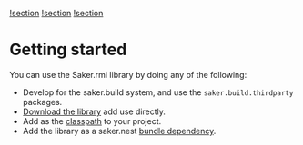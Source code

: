 [!section](addclasspath.md)
[!section](downloadlib.md)
[!section](asbundledependency.md)

# Getting started

You can use the Saker.rmi library by doing any of the following:

* Develop for the saker.build system, and use the `saker.build.thirdparty` packages.
* [Download the library](downloadlib.md) add use directly.
* Add as the [classpath](addclasspath.md) to your project.
* Add the library as a saker.nest [bundle dependency](asbundledependency.md).
